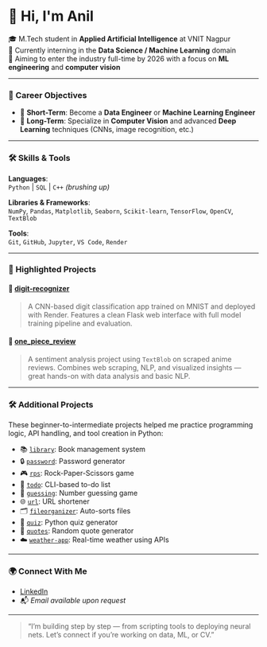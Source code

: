 # 👋 Hi, I'm Anil

🎓 M.Tech student in **Applied Artificial Intelligence** at VNIT Nagpur  
💼 Currently interning in the **Data Science / Machine Learning** domain  
🛫 Aiming to enter the industry full-time by 2026 with a focus on **ML engineering** and **computer vision**

---

### 🧠 Career Objectives

- 🔧 **Short-Term**: Become a **Data Engineer** or **Machine Learning Engineer**
- 🚀 **Long-Term**: Specialize in **Computer Vision** and advanced **Deep Learning** techniques (CNNs, image recognition, etc.)

---

### 🛠️ Skills & Tools

**Languages**:  
`Python` | `SQL` | `C++` *(brushing up)*

**Libraries & Frameworks**:  
`NumPy`, `Pandas`, `Matplotlib`, `Seaborn`, `Scikit-learn`, `TensorFlow`, `OpenCV`, `TextBlob`

**Tools**:  
`Git`, `GitHub`, `Jupyter`, `VS Code`, `Render`

---

### 🌟 Highlighted Projects

#### 🔢 [digit-recognizer](https://github.com/timbersaw-jugg/digit-recognizer)
> A CNN-based digit classification app trained on MNIST and deployed with Render. Features a clean Flask web interface with full model training pipeline and evaluation.

#### 💬 [one_piece_review](https://github.com/timbersaw-jugg/one_piece_review)
> A sentiment analysis project using `TextBlob` on scraped anime reviews. Combines web scraping, NLP, and visualized insights — great hands-on with data analysis and basic NLP.

---

### 🛠️ Additional Projects

These beginner-to-intermediate projects helped me practice programming logic, API handling, and tool creation in Python:

- 📚 [`library`](https://github.com/timbersaw-jugg/library): Book management system
- 🔒 [`password`](https://github.com/timbersaw-jugg/password): Password generator
- 🎮 [`rps`](https://github.com/timbersaw-jugg/rps): Rock-Paper-Scissors game
- 📝 [`todo`](https://github.com/timbersaw-jugg/todo): CLI-based to-do list
- 🎯 [`guessing`](https://github.com/timbersaw-jugg/guessing): Number guessing game
- 🌐 [`url`](https://github.com/timbersaw-jugg/url): URL shortener
- 🗂️ [`fileorganizer`](https://github.com/timbersaw-jugg/fileorganizer): Auto-sorts files
- 🧠 [`quiz`](https://github.com/timbersaw-jugg/quiz): Python quiz generator
- 📜 [`quotes`](https://github.com/timbersaw-jugg/quotes): Random quote generator
- ☁️ [`weather-app`](https://github.com/timbersaw-jugg/weather-app): Real-time weather using APIs

---

### 🌍 Connect With Me

- [LinkedIn](https://www.linkedin.com/in/anilvansarla) 
- 📬 *Email available upon request*

---

> “I’m building step by step — from scripting tools to deploying neural nets. Let’s connect if you’re working on data, ML, or CV.”
